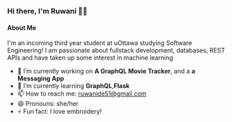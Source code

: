 ### Hi there, I'm Ruwani 👋🏽

#### About Me

I'm an incoming third year student at uOttawa studying Software Engineering! I am passionate about fullstack development, databases, REST APIs and have taken up some interest in machine learning

- 🔭 I’m currently working on <strong>A GraphQL Movie Tracker</strong>, and a <strong>a Messaging App</strong>
- 🌱 I’m currently learning <strong>GraphQL</strong>,<strong>Flask</strong>
- 📫 How to reach me: ruwanide51@gmail.com
- 😄 Pronouns: she/her
- ⚡ Fun fact: I love embroidery!
